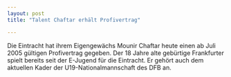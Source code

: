 ```yaml
---
layout: post
title: "Talent Chaftar erhält Profivertrag"

---
```


Die Eintracht hat ihrem Eigengewächs Mounir Chaftar heute einen ab Juli 2005 gültigen Profivertrag gegeben. Der 18 Jahre alte gebürtige Frankfurter spielt bereits seit der E-Jugend für die Eintracht. Er gehört auch dem aktuellen Kader der U19-Nationalmannschaft des DFB an.


